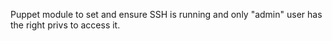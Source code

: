 Puppet module to set and ensure SSH is running and only "admin" user has the right privs to access it.
